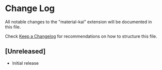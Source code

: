 # Change Log

All notable changes to the "material-kai" extension will be documented in this file.

Check [Keep a Changelog](http://keepachangelog.com/) for recommendations on how to structure this file.

## [Unreleased]

- Initial release
